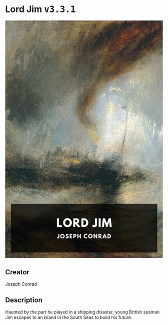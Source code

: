 
# Lord Jim <kbd>v3.3.1</kbd>

<center>
  <img src="./cover-1024.jpg"/>
</center>

## Creator
Joseph Conrad

## Description
Haunted by the part he played in a shipping disaster, young British seaman Jim escapes to an island in the South Seas to build his future.
